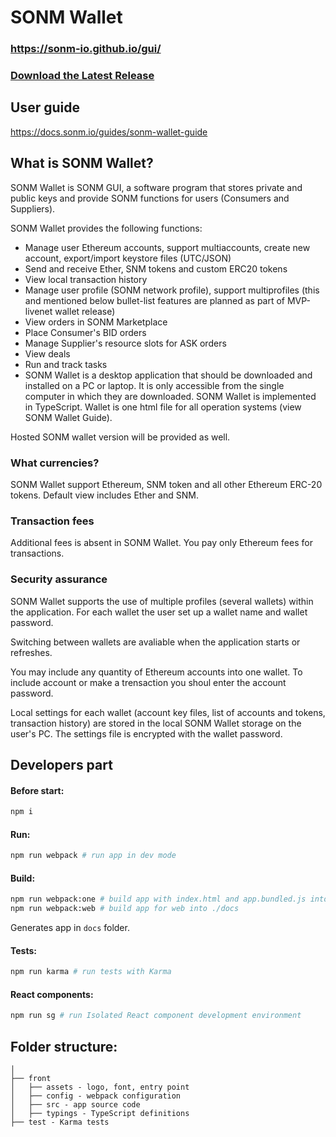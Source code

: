# SONM Wallet

### https://sonm-io.github.io/gui/

### [Download the Latest Release](https://github.com/sonm-io/Wallet/releases/latest)

## User guide

https://docs.sonm.io/guides/sonm-wallet-guide

## What is SONM Wallet?

SONM Wallet is SONM GUI, a software program that stores private and public keys and provide SONM functions for users (Consumers and Suppliers).

SONM Wallet provides the following functions:

-   Manage user Ethereum accounts, support multiaccounts, create new account, export/import keystore files (UTC/JSON)
-   Send and receive Ether, SNM tokens and custom ERC20 tokens
-   View local transaction history
-   Manage user profile (SONM network profile), support multiprofiles (this and mentioned below bullet-list features are planned as part of MVP-livenet wallet release)
-   View orders in SONM Marketplace
-   Place Consumer's BID orders
-   Manage Supplier's resource slots for ASK orders
-   View deals
-   Run and track tasks
-   SONM Wallet is a desktop application that should be downloaded and installed on a PC or laptop. It is only accessible from the single computer in which they are downloaded. SONM Wallet is implemented in TypeScript. Wallet is one html file for all operation systems (view SONM Wallet Guide).

Hosted SONM wallet version will be provided as well.

### What currencies?

SONM Wallet support Ethereum, SNM token and all other Ethereum ERC-20 tokens. Default view includes Ether and SNM.

### Transaction fees

Additional fees is absent in SONM Wallet. You pay only Ethereum fees for transactions.

### Security assurance

SONM Wallet supports the use of multiple profiles (several wallets) within the application. For each wallet the user set up a wallet name and wallet password.

Switching between wallets are avaliable when the application starts or refreshes.

You may include any quantity of Ethereum accounts into one wallet. To include account or make a trensaction you shoul enter the account password.

Local settings for each wallet (account key files, list of accounts and tokens, transaction history) are stored in the local SONM Wallet storage on the user's PC. The settings file is encrypted with the wallet password.

## Developers part

#### Before start:

```bash
npm i
```

#### Run:

```bash
npm run webpack # run app in dev mode
```

#### Build:

```bash
npm run webpack:one # build app with index.html and app.bundled.js into ./dist
npm run webpack:web # build app for web into ./docs
```

Generates app in `docs` folder.

#### Tests:

```bash
npm run karma # run tests with Karma
```

#### React components:

```bash
npm run sg # run Isolated React component development environment
```

## Folder structure:

```
│
├── front
│   ├── assets - logo, font, entry point
│   ├── config - webpack configuration
│   ├── src - app source code
│   ├── typings - TypeScript definitions
├── test - Karma tests
```
